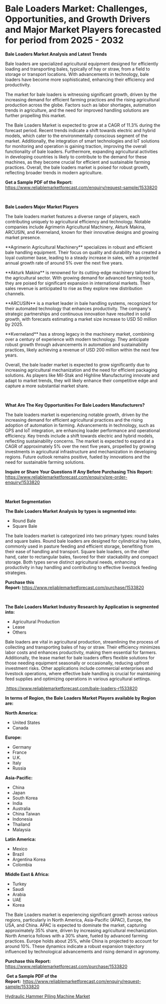 <p><h1>Bale Loaders Market: Challenges, Opportunities, and Growth Drivers and Major Market Players forecasted for period from 2025 - 2032</h1></p><p><strong>Bale Loaders Market Analysis and Latest Trends</strong></p>
<p><p>Bale loaders are specialized agricultural equipment designed for efficiently loading and transporting bales, typically of hay or straw, from a field to storage or transport locations. With advancements in technology, bale loaders have become more sophisticated, enhancing their efficiency and productivity. </p><p>The market for bale loaders is witnessing significant growth, driven by the increasing demand for efficient farming practices and the rising agricultural production across the globe. Factors such as labor shortages, automation trends in agriculture, and the need for improved handling solutions are further propelling this market. </p><p>The Bale Loaders Market is expected to grow at a CAGR of 11.3% during the forecast period. Recent trends indicate a shift towards electric and hybrid models, which cater to the environmentally conscious segment of the market. Additionally, the integration of smart technologies and IoT solutions for monitoring and operation is gaining traction, improving the overall functionality of bale loaders. Furthermore, expanding agricultural activities in developing countries is likely to contribute to the demand for these machines, as they become crucial for efficient and sustainable farming practices. Overall, the bale loaders market is poised for robust growth, reflecting broader trends in modern agriculture.</p></p>
<p><strong>Get a Sample PDF of the Report:&nbsp;</strong> <a href="https://www.reliablemarketforecast.com/enquiry/request-sample/1533820?utm_campaign=1141&utm_medium=2&utm_source=Github&utm_content=ia&utm_term=17022025&utm_id=bale-loaders">https://www.reliablemarketforecast.com/enquiry/request-sample/1533820</a></p>
<p>&nbsp;</p>
<p><strong>Bale Loaders Major Market Players</strong></p>
<p><p>The bale loaders market features a diverse range of players, each contributing uniquely to agricultural efficiency and technology. Notable companies include Agrimerin Agricultural Machinery, Akturk Makina, ARCUSIN, and Kverneland, known for their innovative designs and growing market presence.</p><p>**Agrimerin Agricultural Machinery** specializes in robust and efficient bale handling equipment. Their focus on quality and durability has created a loyal customer base, leading to a steady increase in sales, with a projected annual growth rate of around 5% over the next five years.</p><p>**Akturk Makina** is renowned for its cutting-edge machinery tailored for the agricultural sector. With growing demand for advanced farming tools, they are poised for significant expansion in international markets. Their sales revenue is anticipated to rise as they explore new distribution channels.</p><p>**ARCUSIN** is a market leader in bale handling systems, recognized for their automated technology that enhances productivity. The company's strategic partnerships and continuous innovation have resulted in solid growth, with forecasts estimating a market size increase to USD 50 million by 2025.</p><p>**Kverneland** has a strong legacy in the machinery market, combining over a century of experience with modern technology. They anticipate robust growth through advancements in automation and sustainability practices, likely achieving a revenue of USD 200 million within the next few years.</p><p>Overall, the bale loader market is expected to grow significantly due to increasing agricultural mechanization and the need for efficient packaging solutions. As players like Mil-Stak and Highline Manufacturing innovate and adapt to market trends, they will likely enhance their competitive edge and capture a more substantial market share.</p></p>
<p>&nbsp;</p>
<p><strong>What Are The Key Opportunities For Bale Loaders Manufacturers?</strong></p>
<p><p>The bale loaders market is experiencing notable growth, driven by the increasing demand for efficient agricultural practices and the rising adoption of automation in farming. Advancements in technology, such as GPS and IoT integration, are enhancing loader performance and operational efficiency. Key trends include a shift towards electric and hybrid models, reflecting sustainability concerns. The market is expected to expand at a CAGR of approximately 5% over the next five years, propelled by growing investments in agricultural infrastructure and mechanization in developing regions. Future outlook remains positive, fueled by innovations and the need for sustainable farming solutions.</p></p>
<p><strong>Inquire or Share Your Questions If Any Before Purchasing This Report:</strong> <a href="https://www.reliablemarketforecast.com/enquiry/pre-order-enquiry/1533820?utm_campaign=1141&utm_medium=2&utm_source=Github&utm_content=ia&utm_term=17022025&utm_id=bale-loaders">https://www.reliablemarketforecast.com/enquiry/pre-order-enquiry/1533820</a></p>
<p>&nbsp;</p>
<p><strong>Market Segmentation</strong></p>
<p><strong>The Bale Loaders Market Analysis by types is segmented into:</strong></p>
<p><ul><li>Round Bale</li><li>Square Bale</li></ul></p>
<p><p>The bale loaders market is categorized into two primary types: round bales and square bales. Round bale loaders are designed for cylindrical hay bales, commonly used in pasture feeding and efficient storage, benefiting from their ease of handling and transport. Square bale loaders, on the other hand, cater to rectangular bales, favored for their stackability and compact storage. Both types serve distinct agricultural needs, enhancing productivity in hay handling and contributing to effective livestock feeding strategies.</p></p>
<p><strong>Purchase this Report:&nbsp;</strong><a href="https://www.reliablemarketforecast.com/purchase/1533820?utm_campaign=1141&utm_medium=2&utm_source=Github&utm_content=ia&utm_term=17022025&utm_id=bale-loaders">https://www.reliablemarketforecast.com/purchase/1533820</a></p>
<p>&nbsp;</p>
<p><strong>The Bale Loaders Market Industry Research by Application is segmented into:</strong></p>
<p><ul><li>Agricultural Production</li><li>Lease</li><li>Others</li></ul></p>
<p><p>Bale loaders are vital in agricultural production, streamlining the process of collecting and transporting bales of hay or straw. Their efficiency minimizes labor costs and enhances productivity, making them essential for farmers. Additionally, the lease market for bale loaders offers flexible solutions for those needing equipment seasonally or occasionally, reducing upfront investment risks. Other applications include commercial enterprises and livestock operations, where effective bale handling is crucial for maintaining feed supplies and optimizing operations in various agricultural settings.</p></p>
<p><a href="https://www.reliablemarketforecast.com/bale-loaders-r1533820?utm_campaign=1141&utm_medium=2&utm_source=Github&utm_content=ia&utm_term=17022025&utm_id=bale-loaders">&nbsp;https://www.reliablemarketforecast.com/bale-loaders-r1533820</a></p>
<p><strong>In terms of Region, the Bale Loaders Market Players available by Region are:</strong></p>
<p>
    <p> <strong> North America: </strong>
        <ul>
            <li>United States</li>
            <li>Canada</li>
        </ul>
        </p> 
    <p> <strong> Europe: </strong>
        <ul>
            <li>Germany</li>
            <li>France</li>
            <li>U.K.</li>
            <li>Italy</li>
            <li>Russia</li>
        </ul>
        </p> 
    <p> <strong> Asia-Pacific: </strong>
        <ul>
            <li>China</li>
            <li>Japan</li>
            <li>South Korea</li>
            <li>India</li>
            <li>Australia</li>
            <li>China Taiwan</li>
            <li>Indonesia</li>
            <li>Thailand</li>
            <li>Malaysia</li>
        </ul>
        </p> 
    <p> <strong> Latin America: </strong>
        <ul>
            <li>Mexico</li>
            <li>Brazil</li>
            <li>Argentina Korea</li>
            <li>Colombia</li>
        </ul>
        </p> 
    <p> <strong> Middle East & Africa: </strong>
        <ul>
            <li>Turkey</li>
            <li>Saudi</li>
            <li>Arabia</li>
            <li>UAE</li>
            <li>Korea</li>
        </ul>
    </p>
    </p>
<p><p>The Bale Loaders market is experiencing significant growth across various regions, particularly in North America, Asia-Pacific (APAC), Europe, the USA, and China. APAC is expected to dominate the market, capturing approximately 35% share, driven by increasing agricultural mechanization. North America follows with a 30% share, fueled by advanced farming practices. Europe holds about 25%, while China is projected to account for around 10%. These dynamics indicate a robust expansion trajectory influenced by technological advancements and rising demand in agronomy.</p></p>
<p><strong>Purchase this Report: </strong><a href="https://www.reliablemarketforecast.com/purchase/1533820?utm_campaign=1141&utm_medium=2&utm_source=Github&utm_content=ia&utm_term=17022025&utm_id=bale-loaders">https://www.reliablemarketforecast.com/purchase/1533820</a></p>
<p>&nbsp;<strong>Get a Sample PDF of the Report:&nbsp;&nbsp;</strong><a href="https://www.reliablemarketforecast.com/enquiry/request-sample/1533820?utm_campaign=1141&utm_medium=2&utm_source=Github&utm_content=ia&utm_term=17022025&utm_id=bale-loaders">https://www.reliablemarketforecast.com/enquiry/request-sample/1533820</a></p>
<p><strong></strong></p>
<p><p><a href="https://github.com/FassouRP/Market-Research-Report-List-7/blob/main/hydraulic-hammer-piling-machine-market.md?utm_campaign=1141&utm_medium=2&utm_source=Github&utm_content=ia&utm_term=17022025&utm_id=bale-loaders">Hydraulic Hammer Piling Machine Market</a></p></p>
